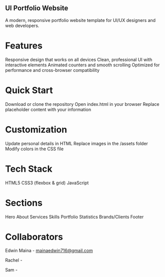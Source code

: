 ## UI Portfolio Website
A modern, responsive portfolio website template for UI/UX designers and web developers.
# Features

Responsive design that works on all devices
Clean, professional UI with interactive elements
Animated counters and smooth scrolling
Optimized for performance and cross-browser compatibility

# Quick Start

Download or clone the repository
Open index.html in your browser
Replace placeholder content with your information

# Customization

Update personal details in HTML
Replace images in the /assets folder
Modify colors in the CSS file

# Tech Stack

HTML5
CSS3 (flexbox & grid)
JavaScript


# Sections

Hero
About
Services
Skills
Portfolio
Statistics
Brands/Clients
Footer

# Collaborators

Edwin Maina - mainaedwin716@gmail.com

Rachel -

Sam -


